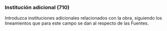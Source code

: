 ### Institución adicional (710)
Introduzca instituciones adicionales relacionados con la obra, siguiendo los lineamientos que para este campo se dan al respecto de las Fuentes.
